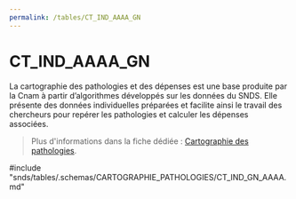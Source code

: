 ```yaml
---
permalink: /tables/CT_IND_AAAA_GN
---
```

# CT\_IND\_AAAA\_GN
<!-- SPDX-License-Identifier: MPL-2.0 -->

La cartographie des pathologies et des dépenses est une base produite par la Cnam à partir d’algorithmes développés sur les données du SNDS. Elle présente des données individuelles préparées et facilite ainsi le travail des chercheurs pour repérer les pathologies et calculer les dépenses associées.  
> Plus d'informations dans la fiche dédiée : [Cartographie des pathologies](../../fiches/cartographie_pathologies.md).

<!-- ATTENTION : Ne pas supprimer ou modifier la ligne ci-dessous -->
#include "snds/tables/.schemas/CARTOGRAPHIE_PATHOLOGIES/CT_IND_GN_AAAA.md"
<!-- ATTENTION : Ne pas supprimer ou modifier la ligne ci-dessus -->
